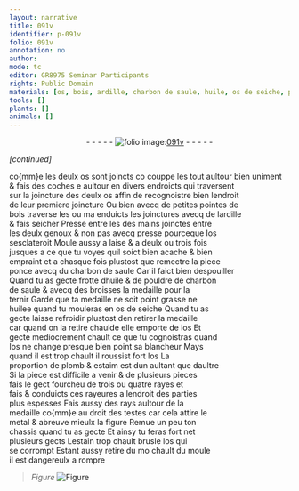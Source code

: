 ```yaml
---
layout: narrative
title: 091v
identifier: p-091v
folio: 091v
annotation: no
author:
mode: tc
editor: GR8975 Seminar Participants
rights: Public Domain
materials: [os, bois, ardille, charbon de saule, huile, os de seiche, plomb, estaim, metal, estain]
tools: []
plants: []
animals: []
---
```


<div class="folio" align="center">- - - - - <a href="http://gallica.bnf.fr/ark:/12148/btv1b10500001g/f188.image" target="_blank"><img src="https://cu-mkp.github.io/2017-workshop-edition/assets/photo-icon.png" alt="folio image: " style="display:inline-block; margin-bottom:-3px;"/>091v</a> - - - - - </div>  
 
*[continued]*
  
co{mm}e les deulx <span class="m">os</span> sont joincts co couppe les tout aultour bien uniment<br/> & fais des coches e aultour en divers endroicts qui traversent<br/> sur la joincture des deulx <span class="m">os</span> affin de recognoistre bien lendroit<br/> de leur premiere joincture Ou bien avecq de petites pointes de<br/> <span class="m">bois</span> traverse les ou ma enduicts les joinctures avecq de l<span class="m">ardille</span><br/> & fais seicher Presse entre les des mains joinctes entre<br/> les deulx genoux & non pas avecq presse pourceque l<span class="m">os</span><br/> sesclateroit Moule aussy a laise & a deulx ou trois fois<br/> jusques a ce que tu voyes quil soict bien acache & bien<br/> empraint et a chasque fois plustost que remectre la piece<br/> ponce avecq du <span class="m">charbon de saule</span> Car il faict bien despouiller<br/> Quand tu as gecte frotte d<span class="m">huile</span> & de pouldre de <span class="m">charbon<br/> de saule</span> & avecq des broisses la medaille pour la<br/> ternir Garde que ta medaille ne soit point grasse ne<br/> huilee quand tu mouleras en <span class="m">os de seiche</span> Quand tu as<br/> gecte laisse refroidir plustost den retirer la medaille<br/> car quand on la retire chaulde elle emporte de l<span class="m">os</span> Et<br/> gecte mediocrement chault ce que tu cognoistras quand<br/> l<span class="m">os</span> ne change presque bien point sa blancheur Mays<br/> quand il est trop chault il roussist fort l<span class="m">os</span> La<br/> proportion de <span class="m">plomb</span> & <span class="m">estaim</span> est dun aultant que daultre<br/> Si la piece est difficile a venir & de plusieurs pieces<br/> fais le gect fourcheu de trois ou quatre rayes et<br/> fais & conduicts ces rayeures a lendroit des parties<br/> plus espesses Fais aussy des rays aultour de la<br/> medaille co{mm}e au droit des testes car cela attire le<br/> <span class="m">metal</span> & abreuve mieulx la figure Remue un peu ton<br/> chassis quand tu as gecte Et ainsy tu feras fort net<br/> plusieurs gects L<span class="m">estain</span> trop chault brusle l<span class="m">os</span> qui<br/> se corrompt Estant aussy retire du mo chault du moule<br/> il est dangereulx a rompre<br/> 
> *Figure*
> <a href="https://drive.google.com/open?id=0B9-oNrvWdlO5Q2hHbzNsX1JlYUU" target="_blank"><img src="https://cu-mkp.github.io/GR8975-edition/assets/photo-icon.png" alt="Figure" style="display:inline-block; margin-bottom:-3px;"/></a>
 
 
